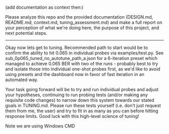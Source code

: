 (add documentation as context then:)

Please analyze this repo and the provided documentation (DESIGN.md, README.md, context.md, tuning_assessment.md) and make a full report on your perception of what we're doing here, the purpose of this project, and next potential steps.





---


Okay now lets get to tuning.  Recommended path to start would be to confirm the ability to hit 0.065 in individual probes via examples/test.py.   See sub_0p065_tuned_no_autotune_path_a.json for a 6-iteration preset which managed to achieve 0.065 BER with two of the runs - probably best to try and isolate those into individual one-shot probes first, as we'd like to avoid using presets and the dashboard now in favor of fast iteration in an automated way.

Your task going forward will be to try and run individual probes and adjust your hypotheses, continuing to run probing tests (and/or making any requisite code changes) to narrow down this system towards our stated goals in TUNING.md.  Please run these tests yourself (i.e. don't just request them from me, the user) and try to fit in as many as you can before hitting response limits.  Good luck with this high-level science of tuning!

Note we are using Windows CMD 